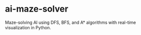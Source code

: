 # ai-maze-solver
Maze-solving AI using DFS, BFS, and A* algorithms with real-time visualization in Python.
